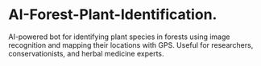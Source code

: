 # AI-Forest-Plant-Identification.
AI-powered bot for identifying plant species in forests using image recognition and mapping their locations with GPS. Useful for researchers, conservationists, and herbal medicine experts.
